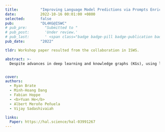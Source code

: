 ```yaml
---
title:          "Improving Language Model Predictions via Prompts Enriched with Knowledge Graphs"
date:           2022-10-16 00:01:00 +0800
selected:       false
pub:            "DL4KG@ISWC"
# pub_pre:        "Submitted to "
# pub_post:       'Under review.'
# pub_last:       ' <span class="badge badge-pill badge-publication badge-success">Best Resource Paper Candidate</span>'
pub_date:       "2022"

tldr: Workshop paper resulted from the collaboration in ISWS.

abstract: >-
  Despite advances in deep learning and knowledge graphs (KGs), using language models for natural language understanding and question answering remains a challenging task. Pre-trained language models (PLMs) have shown to be able to leverage contextual information, to complete cloze prompts, next sentence completion and question answering tasks in various domains. Unlike structured data querying in e.g. KGs, mapping an input question to data that may or may not be stored by the language model is not a simple task. Recent studies have highlighted the improvements that can be made to the quality of information retrieved from PLMs by adding auxiliary data to otherwise naive prompts. In this paper, we explore the effects of enriching prompts with additional contextual information leveraged from the Wikidata KG on language model performance. Specifically, we compare the performance of naive vs. KG-engineered cloze prompts for entity genre classification in the movie domain. Selecting a broad range of commonly available Wikidata properties, we show that enrichment of cloze-style prompts with Wikidata information can result in a significantly higher recall for the investigated BERT and RoBERTa large PLMs. However, it is also apparent that the optimum level of data enrichment differs between models.


cover: 
authors:
  - Ryan Brate
  - Minh-Hoang Dang
  - Fabian Hoppe
  - <b>Yuan He</b>
  - Albert Meroño Peñuela
  - Vijay Sadashivaiah

links:
  Paper: https://hal.science/hal-03991267
---
```

